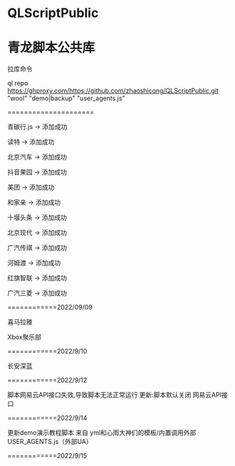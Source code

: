 # QLScriptPublic
青龙脚本公共库
=====================
拉库命令

ql repo https://ghproxy.com/https://github.com/zhaoshicong/QLScriptPublic.git "wool" "demo|backup" "user_agents.js"

=====================

青碳行.js -> 添加成功

读特 -> 添加成功

北京汽车 -> 添加成功

抖音果园 -> 添加成功

美团 -> 添加成功

和家亲 -> 添加成功

十堰头条 -> 添加成功

北京现代 -> 添加成功

广汽传祺 -> 添加成功

河姆渡 -> 添加成功

红旗智联 -> 添加成功

广汽三菱 -> 添加成功

============2022/09/09

喜马拉雅 

Xbox聚乐部

============2022/9/10

长安深蓝

============2022/9/12

脚本网易云API接口失效,导致脚本无法正常运行
更新:脚本默认关闭 网易云API接口 

============2022/9/14

更新demo演示教程脚本 来自 yml和心雨大神们的模板/内置调用外部USER_AGENTS.js（外部UA）

============2022/9/15
